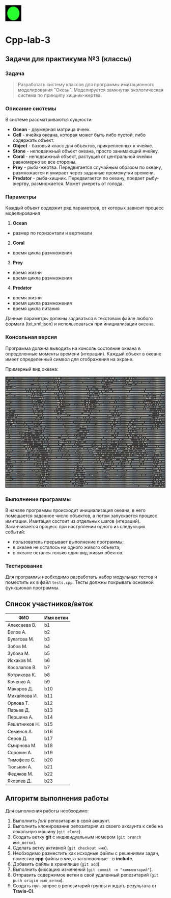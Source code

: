 

<img src="img/green.png" width="50" height="50">

# Cpp-lab-3

## Задачи для практикума №3 (классы)

### Задача


> Разработать систему классов для программы имитационного моделирования "Океан". Моделируется замкнутая экологическая система по принципу хищник-жертва.

### Описание системы

В системе рассматриваются сущности:

- **Ocean** - двумерная матрица ячеек.
- **Cell** - ячейка океана, которая может быть либо пустой, либо содержать объект.
- **Object** - базовый класс для объектов, прикрепленных к ячейке.
- **Stone** - неподвижный объект океана, просто занимающий ячейку.
- **Coral** - неподвижный объект, растущий от центральной ячейки равномерно во все стороны.
- **Prey** - рыба-жертва. Передвигается случайным образом по океану, размножается и умирает через заданные промежутки времени.
- **Predator** - рыба-хищник. Передвигается по океану, поедает рыбу-жертву, размножается. Может умереть от голода.

### Параметры

Каждый объект содержит ряд параметров, от которых зависит процесс моделирования

1. **Ocean**
  - размер по горизонтали и вертикали
2. **Coral**
  - время цикла размножения
3. **Prey**
  - время жизни
  - время цикла размножения
4. **Predator**
  - время жизни
  - время цикла размножения
  - время цикла питания

Данные параметры должны задаваться в текстовом файле любого формата (txt,xml,json)  и использоваться при инициализации океана.

### Консольная версия

Программа должна выводить на консоль состояние океана в определенные моменты времени (итерации). Каждый объект в океане имеет определенный символ для отображения на экране.

Примерный вид океана:

<img src="img/ocean.png" width="550" height="350">

### Выполнение программы

В начале программы происходит инициализация океана, в него помещается заданное число объектов, а потом запускается процесс имитации. Имитация состоит из отдельных шагов (итераций). Заканчивается процесс при наступлении одного из следующих событий:

- пользователь прерывает выполнение программы;
- в океане не осталось ни одного живого объекта;
- в океане остался только один вид живых обектов.

### Тестирование

Для программы необходимо разработать набор модульных тестов и поместить их в файл `tests.cpp`. Тесты должны покрывать основной функционал программы.
  
 
## Список участников/веток

|  ФИО              | Имя ветки |
|-------------------|-----------|
| Алексеева В.     | b1 |
| Белов А.     | b2 |
| Булатова М.    | b3 |
| Зобов М.|  b4 |
| Зубова М.         | b5  |
| Исхаков М.        | b6 |
| Косолапов В.       | b7 |
| Котрикова К.     | b8 |
| Коченко А.       | b9 |
| Макаров Д.     | b10 |
| Михайлова И.           | b11 |
| Орлова Т.   | b12  |
| Парьев Д.      | b13 |
| Першина А.        | b14 |
| Решетников Н.            | b15 |
| Семенов А. | b16 |
| Серов Д.      | b17 |
| Смирнова М. | b18 |
| Сорокин А.  | b19 |
| Тимофеев С.   | b20 |
| Тюлькин А.     | b21 |
| Федяков М.   |  b22 |
| Яковлев Д.   | b23 |

## Алгоритм выполнения работы

Для выполнения работы необходимо:

1. Выполнить *fork* репозитария в свой аккаунт.
1. Выполнить клонирование репозитария из своего аккаунта к себе на локальную машину (`git clone`).
1. Создать ветку **git** с индивидуальным номером (`git branch имя_ветки`).
1. Сделать ветку активной (`git checkout имя`).
1. Необходимо разместить как исходные файлы с решениями задач, поместив **cpp** файлы в **src**, а заголовочные - в **include**. 
1. Добавить файлы в хранилище (`git add`).
1. Выполнить фиксацию изменений (`git commit -m "комментарий"`).
1. Отправить содержимое ветки в свой удаленный репозитарий (`git push origin имя_ветки`).
1. Создать пул-запрос в репозитарий группы и ждать результата от **Travis-CI**.

